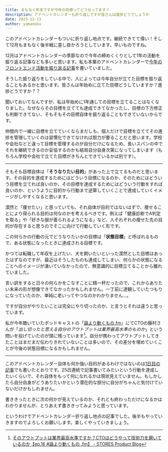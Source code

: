 ```yaml
---
title: まもなく年末ですが今年の目標ってどうなってます？
description: アドベントカレンダーも折り返しですが皆さんは進捗どうでしょうか
date: 2023-12-13
author: yamanoku
---
```


このアドベントカレンダーもついに折り返し地点です。継続できてて偉い！そして12月もまもなく後半戦に差し掛かろうとしています。早いものですね。

12月はアドベントカレンダーの季節なので今年の締めくくりとして1年の活動を振り返る記事なども多いと思います。私も本業のアドベントカレンダーで[今年のフロントエンド活動を振り返る記事](https://engineer.crowdworks.jp/entry/crowdworksjp_frontend_2023)を書いていました。

そうした振り返りをしている中で、人によっては今年自分が立てた目標を振り返ることもあるかと思います。皆さんは年始めに立てた目標どうしていますか？進捗どうですか？？

聞いておいてなんですが、私は年始めに1年通しての目標を立てることはなくなりました。なぜならその目標を立てても達成できてなかったし、目標の下方修正も判断できてない、そもそもその目標自体を振り返ることもできていないからです。

仲間内で一緒に目標を立てていくならまだしも、個人だけで目標を立ててその進捗を管理していくのは習慣化できてなければ胆力が要ることだと思います。学校や会社などと違って目標を管理するのが自分だけになるため、長いスパンの中でそれを継続できるのか妥協するのかも結局自分自身次第になってしまいます（もちろん学校や会社で立てた目標がきちんとできているかは別です）。

---

そもそも目標自体は「**そうなりたい目的**」があった上で立てるものだと思います。その目的を達成するためにはどういう目標になるのか、そのためにはどういう目標を立てれば良いのか、その目標を達成するためにはどういう行動をすれば良いのか、というように目的から行動まで逆算していくことで達成していくイメージがしやすくなると思います。

漠然と「痩せたい」と思っていても、それ自体が目的ではないはずで、痩せることにより得られる目的は何なのかを考えるべきです。例えば「健康診断でA判定を取る」や「好きな服が着られるようになる」など、人それぞれの痩せた先の目的が存在すると思うのでそこに向けて行動していく形です。

この何らかの行動の元でどうなりたいかの目標は「**状態目標**」と呼ばれるもので、ある状態になったときに達成される目標です。

かつては転職して年収を上げたい、犬を飼いたいといった漠然とした目標はあったはずなのですが、最近はそうしたものも達成してしまい、何らかの状態になることへのイメージが湧いていなかったので、無意識的に目標立てることから離れていました。

言い訳をすると日々の何らかをこなすことに精一杯だったので、これからありたい未来の形が想像できてなかったかもしれません。一丁前に達観していたつもりになっていたのか、単純に老いってやつなのかわかりません…。

ですが自分がやりたいことは完全にやり切ったのか、と言うとそれは違うと思っています。

私が今年聴いていたポッドキャストの「[論より動くもの.fm](https://open.spotify.com/show/1BlLfyeFQFjpa4iPNZdNFI)」にてCTOの藤村さんが「_出し切ったと思える自分のアウトプットは業界最高水準のものか_」という問いを投げていたのが頭に残っています[^1]。自分が携わってアウトプットしてきたことはまだまだ伝わりきれていないことは多いので、その差分を埋めていくことが今後の状態目標になるかもしれません。

[^1]: [そのアウトプットは業界最高水準ですか？CTOはどうやって技術力を磨いているのか【ep.16 #論より動くもの .fm】 - STORES Product Blog](https://product.st.inc/entry/ronyori-ugokumono16)

---

このアドベントカレンダー自体も何か強い目的があるわけではないのは[1日目の記事](/2023-12-01)でも書いたとおりです。25日連続で記事書いてみたいという行動を達成したいくらいで、それ自体をもって何になれるかは現状見えていません。もしかしたら自分自身がどうありたいかという潜在的な部分に自分がちゃんと気付けていないだけかもしれません。

書ききったときに次の何かが見えているのか、それとも終わっただけになるかはわかりませんが、とりあえず書ききってみようと思っています。

というわけでアドベントカレンダー折り返し地点の記事でした。後半もやっていきますのでよろしくお願いします。楽しくやっていきましょう。

